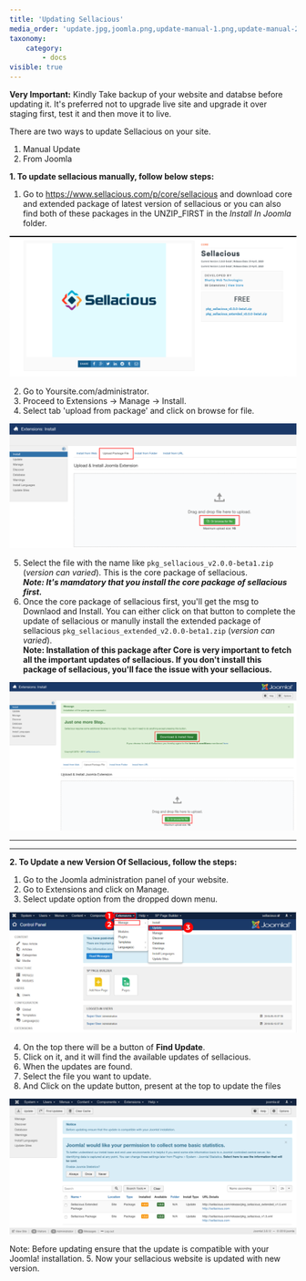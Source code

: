 ```yaml
---
title: 'Updating Sellacious'
media_order: 'update.jpg,joomla.png,update-manual-1.png,update-manual-2.png'
taxonomy:
    category:
        - docs
visible: true
---
```


**Very Important:** 
Kindly Take backup of your website and databse before updating it. 
It's preferred not to upgrade live site and upgrade it over staging first, test it and then move it to live.

There are two ways to update Sellacious on your site.
1. Manual Update
2. From Joomla

**1. To update sellacious manually, follow below steps:**

1. Go to https://www.sellacious.com/p/core/sellacious and download core and extended package of latest version of sellacious or you can also find both of these packages in the UNZIP_FIRST in the _Install In Joomla_ folder.

![](Screenshot%202020-05-22%20at%2012.48.06%20PM.png)

2. Go to Yoursite.com/administrator. 
3. Proceed to Extensions -> Manage -> Install.
4. Select tab 'upload from package' and click on browse for file.

![](update-manual-1.png)

5. Select the file with the name like `pkg_sellacious_v2.0.0-beta1.zip` (_version can varied_). This is the core package of sellacious.<br>_**Note: It's mamdatory that you install the core package of sellacious first.**_
6. Once the core package of sellacious first, you'll get the msg to Downlaod and Install. You can either click on that button to complete the update of sellacious or  manully install the extended package of sellacious `pkg_sellacious_extended_v2.0.0-beta1.zip` (_version can varied_).<br>**Note: Installation of this package after Core is very important to fetch all the important updates of sellacious. If you don't install this package of sellacious, you'll face the issue with your sellacious.**

![](update-manual-2.png)

---
---

**2. To Update a new Version Of Sellacious, follow the steps:**

1. Go to the Joomla administration panel of your website.
2. Go to Extensions and click on Manage.
3. Select update option from the dropped down menu.

![](update.jpg)

4. On the top there will be a button of **Find Update**.
5. Click on it, and it will find the available updates of sellacious.
6. When the updates are found.
7. Select the file you want to update.
8. And Click on the update button, present at the top to update the files

![](joomla.png)

Note: Before updating ensure that the update is compatible with your Joomla! installation.
5. Now your sellacious website is updated with new version.